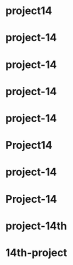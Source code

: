 # project14
# project-14
# project-14
# project-14
# project-14
# Project14
# project-14
# Project-14
# project-14th
# 14th-project

